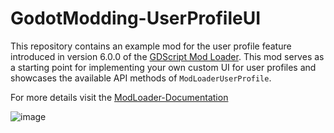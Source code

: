 # GodotModding-UserProfileUI

This repository contains an example mod for the user profile feature introduced in version 6.0.0 of the [GDScript Mod Loader](https://github.com/GodotModding/godot-mod-loader). This mod serves as a starting point for implementing your own custom UI for user profiles and showcases the available API methods of `ModLoaderUserProfile`.
   
For more details visit the [ModLoader-Documentation](https://github.com/GodotModding/godot-mod-loader/wiki)

![image](https://user-images.githubusercontent.com/41547570/233739387-a0738ad3-a304-48c2-9fd5-f96080bc77fe.png)
